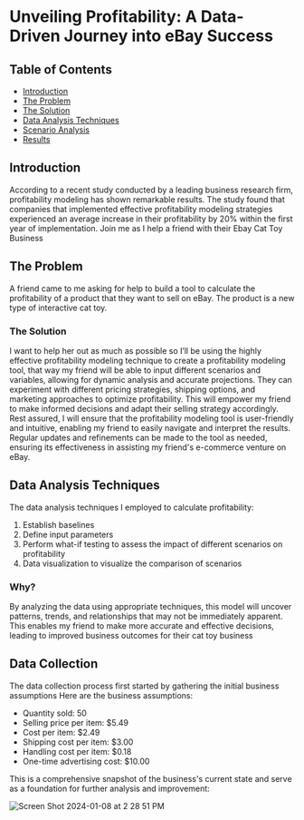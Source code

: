 # Unveiling Profitability: A Data-Driven Journey into eBay Success

<!-- TABLE OF CONTENTS -->
   ## Table of Contents
   - [Introduction](#introduction)
   - [The Problem](#theproblem)
   - [The Solution](#thesolution)
   - [Data Analysis Techniques](#DataAnalysisTechniques)
   - [Scenario Analysis](#Scenarioanalysis)
   - [Results](#results)

## Introduction
According to a recent study conducted by a leading business research firm, profitability modeling has shown remarkable results. The study found that companies that implemented effective profitability modeling strategies experienced an average increase in their profitability by 20% within the first year of implementation. Join me as I help a friend with their Ebay Cat Toy Business

## The Problem
A friend came to me asking for help to build a tool to calculate the profitability of a product that they want to sell on eBay. The product is a new type of interactive cat toy. 

### The Solution
I want to help her out as much as possible so I’ll be using the highly effective profitability modeling technique to create a profitability modeling tool, that way my friend  will be able to input different scenarios and variables, allowing for dynamic analysis and accurate projections. They can experiment with different pricing strategies, shipping options, and marketing approaches to optimize profitability.  This will empower my friend to make informed decisions and adapt their selling strategy accordingly. Rest assured, I will ensure that the profitability modeling tool is user-friendly and intuitive, enabling my friend to easily navigate and interpret the results. Regular updates and refinements can be made to the tool as needed, ensuring its effectiveness in assisting my friend's e-commerce venture on eBay.

## Data Analysis Techniques
The data analysis techniques I employed to calculate profitability:
1. Establish baselines
2. Define input parameters
3. Perform what-if testing to assess the impact of different scenarios on profitability
4. Data visualization to visualize the comparison of scenarios

### Why?
By analyzing the data using appropriate techniques, this model will uncover patterns, trends, and relationships that may not be immediately apparent. This enables my friend to make more accurate and effective decisions, leading to improved business outcomes for their cat toy business

## Data Collection 
The data collection process first started by gathering the initial business assumptions
Here are the business assumptions: 
- Quantity sold: 50
- Selling price per item: $5.49
- Cost per item: $2.49
- Shipping cost per item: $3.00
- Handling cost per item: $0.18
- One-time advertising cost: $10.00

This is a comprehensive snapshot of the business's current state and serve as a foundation for further analysis and improvement: 

![Screen Shot 2024-01-08 at 2 28 51 PM](https://github.com/Melmissymelissa/Data-Modeling-Projects/assets/142250108/c4d8a083-473a-4ac7-9e58-42a559b6dfe1)


